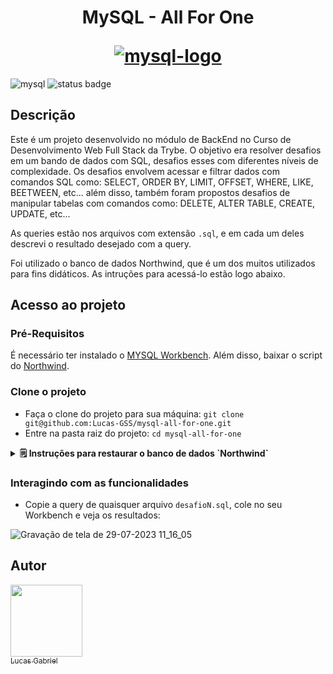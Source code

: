 <h1 align="center">
  <p align="center">MySQL - All For One</p>
  <a href="https://dev.mysql.com/doc/refman/8.0/en/" target="_blank"/>
    <img src="https://github.com/Lucas-GSS/mysql-all-for-one/assets/84993564/96011a09-3310-435b-b62c-170a1381f713" alt="mysql-logo">
  </a>
</h1>

<p>
  <img src="https://img.shields.io/badge/MySQL-005C84?style=for-the-badge&logo=mysql&logoColor=white" alt="mysql">
  <img src="https://img.shields.io/badge/Status-Conclu%C3%ADdo-green" alt="status badge">
</p>

## Descrição
Este é um projeto desenvolvido no módulo de BackEnd no Curso de Desenvolvimento Web Full Stack da Trybe. O objetivo era resolver desafios em um bando de dados com SQL, desafios esses com diferentes níveis de complexidade.
Os desafios envolvem acessar e filtrar dados com comandos SQL como: SELECT, ORDER BY, LIMIT, OFFSET, WHERE, LIKE, BEETWEEN, etc... além disso, também foram propostos desafios de manipular tabelas com comandos como: DELETE, ALTER TABLE, CREATE, UPDATE, etc...

As queries estão nos arquivos com extensão `.sql`, e em cada um deles descrevi o resultado desejado com a query.

Foi utilizado o banco de dados Northwind, que é um dos muitos utilizados para fins didáticos. As intruções para acessá-lo estão logo abaixo.

## Acesso ao projeto
### Pré-Requisitos
É necessário ter instalado o [MYSQL Workbench](https://dev.mysql.com/downloads/workbench/). Além disso, baixar o script do [Northwind](https://github.com/Lucas-GSS/mysql-all-for-one/blob/main/northwind.sql).

### Clone o projeto
- Faça o clone do projeto para sua máquina: `git clone git@github.com:Lucas-GSS/mysql-all-for-one.git`
- Entre na pasta raiz do projeto: `cd mysql-all-for-one`

<details>
  <summary><strong>🗒️ Instruções para restaurar o banco de dados `Northwind`</strong></summary><br />

1. Faça o download do arquivo de backup [aqui](northwind.sql) clicando em "Raw", depois clicando com botão direito e selecionando "Salvar como" para salvar o arquivo em seu computador.

2. Abra o arquivo com algum editor de texto e selecione todo o conteúdo do arquivo usando `CTRL-A`.

3. Abra o MySQL Workbench.

4. Abra uma nova janela de query e cole dentro dela todo o conteúdo do arquivo `northwind.sql`.

5. Selecione todo o código com o atalho `CTRL-A` e depois clique no ícone de raio para executar a query.

![restore_northwind](https://github.com/Lucas-GSS/mysql-all-for-one/assets/84993564/6616acd3-6462-4848-9584-1202c5584dc8)

6. Aguarde alguns segundos (espere em torno de 30 segundos antes de tentar fazer algo).
   
7. Clique no botão apontado na imagem a seguir para atualizar a listagem de banco de dados.

![refresh_databases](https://github.com/Lucas-GSS/mysql-all-for-one/assets/84993564/ab391116-6050-4013-9d6e-e0da8f0276c4)
    
8. Verifique se o banco restaurado possui todas as seguintes tabelas:

![northwind](https://github.com/Lucas-GSS/mysql-all-for-one/assets/84993564/7805e2b6-22bd-46c5-be1a-02411329564b)

   
10. Clique com botão direito em cada tabela e selecione "Select Rows" e certifique-se que todas as tabelas possuem registros. Caso tenha alguma faltando, faça o passo a seguir. Caso contrário, pode ir para próxima seção.

11. Caso existam tabelas faltando, drope o banco de dados clicando com o botão direito em cima do banco de dados northwind e selecionando "Drop Schema" e refaça os passos novamente, dessa vez aguardando um tempo maior quando executar o script de restauração.

![drop_database](https://github.com/Lucas-GSS/mysql-all-for-one/assets/84993564/d61970cc-7374-4386-bb42-f8a1404e39af)

</details>

### Interagindo com as funcionalidades

- Copie a query de quaisquer arquivo `desafioN.sql`, cole no seu Workbench e veja os resultados:

![Gravação de tela de 29-07-2023 11_16_05](https://github.com/Lucas-GSS/mysql-all-for-one/assets/84993564/137f44fb-0473-4789-815b-7c9ba8cd4720)
  
## Autor

[<img src="https://avatars.githubusercontent.com/u/84993564?v=4" width=115><br><sub>Lucas Gabriel</sub>](https://github.com/Lucas-GSS)
